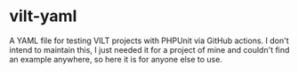 # vilt-yaml
 A YAML file for testing VILT projects with PHPUnit via GitHub actions. I don't intend to maintain this, I just needed it for a project of mine and couldn't find an example anywhere, so here it is for anyone else to use.
